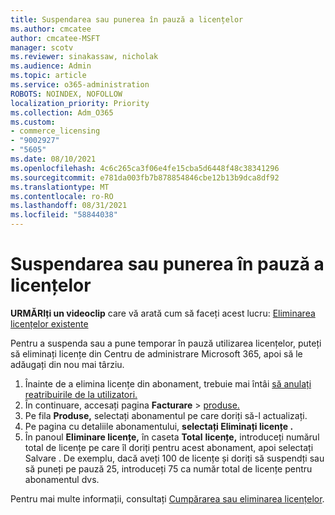 ```yaml
---
title: Suspendarea sau punerea în pauză a licențelor
ms.author: cmcatee
author: cmcatee-MSFT
manager: scotv
ms.reviewer: sinakassaw, nicholak
ms.audience: Admin
ms.topic: article
ms.service: o365-administration
ROBOTS: NOINDEX, NOFOLLOW
localization_priority: Priority
ms.collection: Adm_O365
ms.custom:
- commerce_licensing
- "9002927"
- "5605"
ms.date: 08/10/2021
ms.openlocfilehash: 4c6c265ca3f06e4fe15cba5d6448f48c38341296
ms.sourcegitcommit: e781da003fb7b878854846cbe12b13b9dca8df92
ms.translationtype: MT
ms.contentlocale: ro-RO
ms.lasthandoff: 08/31/2021
ms.locfileid: "58844038"
---
```

# <a name="suspend-or-pause-licenses"></a>Suspendarea sau punerea în pauză a licențelor

**URMĂRIți un videoclip** care vă arată cum să faceți acest lucru: [Eliminarea licențelor existente](https://go.microsoft.com/fwlink/p/?linkid=2154938)

Pentru a suspenda sau a pune temporar în pauză utilizarea licențelor, puteți să eliminați licențe din Centru de administrare Microsoft 365, apoi să le adăugați din nou mai târziu.

1. Înainte de a elimina licențe din abonament, trebuie mai întâi [să anulați reatribuirile de la utilizatori.](https://docs.microsoft.com/microsoft-365/admin/manage/remove-licenses-from-users)
2. În continuare, accesați pagina **Facturare**  >  [produse.](https://go.microsoft.com/fwlink/p/?linkid=842054)
3. Pe fila **Produse,** selectați abonamentul pe care doriți să-l actualizați.
4. Pe pagina cu detaliile abonamentului, **selectați Eliminați licențe .**
5. În panoul **Eliminare licențe,** în caseta **Total** **licențe,** introduceți numărul total de licențe pe care îl doriți pentru acest abonament, apoi selectați Salvare . De exemplu, dacă aveți 100 de licențe și doriți să suspendți sau să puneți pe pauză 25, introduceți 75 ca număr total de licențe pentru abonamentul dvs.

Pentru mai multe informații, consultați [Cumpărarea sau eliminarea licențelor](https://docs.microsoft.com/microsoft-365/commerce/licenses/buy-licenses).